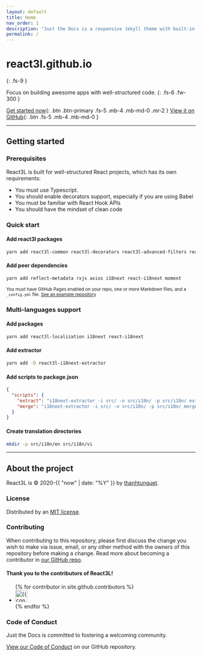 ```yaml
---
layout: default
title: Home
nav_order: 1
description: "Just the Docs is a responsive Jekyll theme with built-in search that is easily customizable and hosted on GitHub Pages."
permalink: /
---
```


# react3l.github.io

{: .fs-9 }

Focus on building awesome apps with well-structured code.
{: .fs-6 .fw-300 }

[Get started now](#getting-started){: .btn .btn-primary .fs-5 .mb-4 .mb-md-0 .mr-2 } [View it on GitHub](https://github.com/react3l/react3l){: .btn .fs-5 .mb-4 .mb-md-0 }

---

## Getting started

### Prerequisites

React3L is built for well-structured React projects, which has its own requirements:
- You must use Typescript.
- You should enable decorators support, especially if you are using Babel
- You must be familiar with React Hook APIs
- You should have the mindset of clean code

### Quick start

#### Add react3l packages

```sh
yarn add react3l-common react3l-decorators react3l-advanced-filters react3l-axios-observable react3l-localization
```

#### Add peer dependencies

```sh
yarn add reflect-metadata rxjs axios i18next react-i18next moment
```

<small>You must have GitHub Pages enabled on your repo, one or more Markdown files, and a `_config.yml` file. [See an example repository](https://github.com/pmarsceill/jtd-remote)</small>

### Multi-languages support

#### Add packages

```bash
yarn add react3l-localization i18next react-i18next
```

#### Add extractor

```bash
yarn add -D react3l-i18next-extractor
```

#### Add scripts to package.json

```json
{
  "scripts": {
    "extract": "i18next-extractor -i src/ -o src/i18n/ -p src/i18n/ extract",
    "merge": "i18next-extractor -i src/ -o src/i18n/ -p src/i18n/ merge"
  }
}
```

#### Create translation directories

```bash
mkdir -p src/i18n/en src/i18n/vi
```

---

## About the project

React3L is &copy; 2020-{{ "now" | date: "%Y" }} by [thanhtunguet](https://thanhtunguet.github.io).

### License

Distributed by an [MIT license](https://github.com/react3l/react3l/tree/master/LICENSE).

### Contributing

When contributing to this repository, please first discuss the change you wish to make via issue,
email, or any other method with the owners of this repository before making a change. Read more about becoming a contributor in [our GitHub repo](https://github.com/react3l/react3l#contributing).

#### Thank you to the contributors of React3L!

<ul class="list-style-none">
{% for contributor in site.github.contributors %}
  <li class="d-inline-block mr-1">
     <a href="{{ contributor.html_url }}"><img src="{{ contributor.avatar_url }}" width="32" height="32" alt="{{ contributor.login }}"/></a>
  </li>
{% endfor %}
</ul>

### Code of Conduct

Just the Docs is committed to fostering a welcoming community.

[View our Code of Conduct](https://github.com/pmarsceill/just-the-docs/tree/master/CODE_OF_CONDUCT.md) on our GitHub repository.
